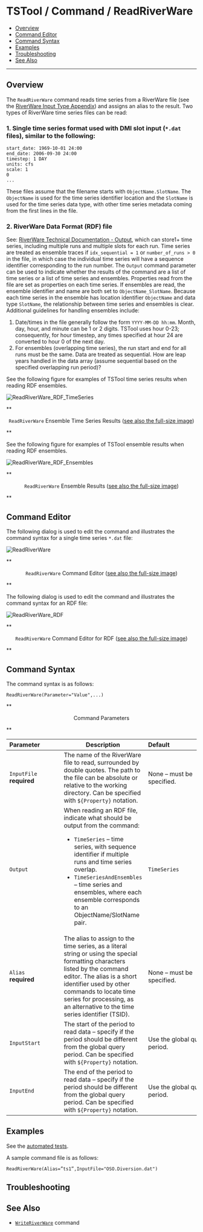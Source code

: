 # TSTool / Command / ReadRiverWare #

* [Overview](#overview)
* [Command Editor](#command-editor)
* [Command Syntax](#command-syntax)
* [Examples](#examples)
* [Troubleshooting](#troubleshooting)
* [See Also](#see-also)

-------------------------

## Overview ##

The `ReadRiverWare` command reads time series from a RiverWare file (see the
[RiverWare Input Type Appendix](../../datastore-ref/RiverWare/RiverWare.md)) and assigns an alias to the result.
Two types of RiverWare time series files can be read:

### 1. Single time series format used with DMI slot input (`*.dat` files), similar to the following: ###

```
start_date: 1969-10-01 24:00
end_date: 2006-09-30 24:00
timestep: 1 DAY
units: cfs
scale: 1
0
...
```
These files assume that the filename starts with `ObjectName.SlotName`.
The `ObjectName` is used for the time series identifier location and the
`SlotName` is used for the time series data type,
with other time series metadata coming from the first lines in the file.

### 2. RiverWare Data Format (RDF) file

See:  [RiverWare Technical Documentation - Output](http://www.riverware.org/PDF/RiverWare/documentation/Output.pdf),
which can store1+ time series, including multiple runs and multiple slots for each run.
Time series are treated as ensemble traces if `idx_sequential = 1` or `number_of_runs > 0` in the file,
in which case the individual time series will have a sequence identifier corresponding to the run number.
The `Output` command parameter can be used to indicate whether the results of the
command are a list of time series or a list of time series and ensembles.
Properties read from the file are set as properties on each time series.
If ensembles are read, the ensemble identifier and name are both set to `ObjectName_SlotName`.
Because each time series in the ensemble has location identifier `ObjectName` and data type `SlotName`,
the relationship between time series and ensembles is clear.
Additional guidelines for handling ensembles include:

1. Date/times in the file generally follow the form `YYYY-MM-DD hh:mm`.
 Month, day, hour, and minute can be 1 or 2 digits.
TSTool uses hour 0-23; consequently, for hour timestep,
any times specified at hour 24 are converted to hour 0 of the next day.
2. For ensembles (overlapping time series),
the run start and end for all runs must be the same.
Data are treated as sequential.
How are leap years handled in the data array (assume sequential based on the specified overlapping run period)?

See the following figure for examples of TSTool time series results when reading RDF ensembles.

![ReadRiverWare_RDF_TimeSeries](ReadRiverWare_RDF_TimeSeries.png)

**<p style="text-align: center;">
`ReadRiverWare` Ensemble Time Series Results (<a href="../ReadRiverWare_RDF_TimeSeries.png">see also the full-size image</a>)
</p>**

See the following figure for examples of TSTool ensemble results when reading RDF ensembles.

![ReadRiverWare_RDF_Ensembles](ReadRiverWare_RDF_Ensembles.png)

**<p style="text-align: center;">
`ReadRiverWare` Ensemble Results (<a href="../ReadRiverWare_RDF_Ensembles.png">see also the full-size image</a>)
</p>**

## Command Editor ##

The following dialog is used to edit the command and illustrates the command syntax for a single time series `*.dat` file:

![ReadRiverWare](ReadRiverWare.png)

**<p style="text-align: center;">
`ReadRiverWare` Command Editor (<a href="../ReadRiverWare.png">see also the full-size image</a>)
</p>**

The following dialog is used to edit the command and illustrates the command syntax for an RDF file:

![ReadRiverWare_RDF](ReadRiverWare_RDF.png)

**<p style="text-align: center;">
`ReadRiverWare` Command Editor for RDF (<a href="../ReadRiverWare_RDF.png">see also the full-size image</a>)
</p>**

## Command Syntax ##

The command syntax is as follows:

```text
ReadRiverWare(Parameter="Value",...)
```
**<p style="text-align: center;">
Command Parameters
</p>**

|**Parameter**&nbsp;&nbsp;&nbsp;&nbsp;&nbsp;&nbsp;&nbsp;&nbsp;&nbsp;&nbsp;&nbsp;|**Description**|**Default**&nbsp;&nbsp;&nbsp;&nbsp;&nbsp;&nbsp;&nbsp;&nbsp;&nbsp;&nbsp;&nbsp;&nbsp;&nbsp;&nbsp;&nbsp;&nbsp;&nbsp;&nbsp;&nbsp;&nbsp;&nbsp;&nbsp;&nbsp;&nbsp;&nbsp;&nbsp;&nbsp;|
|--------------|-----------------|-----------------|
|`InputFile`<br>**required**|The name of the RiverWare file to read, surrounded by double quotes.  The path to the file can be absolute or relative to the working directory.  Can be specified with `${Property}` notation.|None – must be specified.|
|`Output`|When reading an RDF file, indicate what should be output from the command:<ul><li>`TimeSeries` – time series, with sequence identifier if multiple runs and time series overlap.</li><li>`TimeSeriesAndEnsembles` – time series and ensembles, where each ensemble corresponds to an ObjectName/SlotName pair.</li></ul>|`TimeSeries`|
|`Alias`<br>**required**|The alias to assign to the time series, as a literal string or using the special formatting characters listed by the command editor.  The alias is a short identifier used by other commands to locate time series for processing, as an alternative to the time series identifier (TSID).|None – must be specified.|
|`InputStart`|The start of the period to read data – specify if the period should be different from the global query period.  Can be specified with `${Property}` notation.|Use the global query period.|
|`InputEnd`|The end of the period to read data – specify if the period should be different from the global query period.  Can be specified with `${Property}` notation.|Use the global query period.|

## Examples ##

See the [automated tests](https://github.com/OpenCDSS/cdss-app-tstool-test/tree/master/test/regression/commands/general/ReadRiverWare).

A sample command file is as follows:

```text
ReadRiverWare(Alias=”ts1”,InputFile="OSO.Diversion.dat")
```

## Troubleshooting ##

## See Also ##

* [`WriteRiverWare`](../WriteRiverWare/WriteRiverWare.md) command
